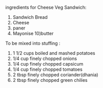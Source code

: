 ingredients for Cheese Veg Sandwich:

1) Sandwich Bread
2) Cheese
3) paner
5) Mayonise
10)butter

To be mixed into stuffing :

1) 1 1/2 cups boiled and mashed potatoes
2) 1/4 cup finely chopped onions 
3) 1/4 cup finely chopped capsicum
4) 1/4 cup finely chopped tomatoes
5) 2 tbsp finely chopped coriander(dhania)
6) 2 tbsp finely chopped green chilies  
